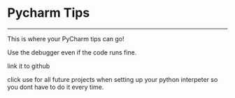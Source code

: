 # Pycharm Tips
---

This is where your PyCharm tips can go!

Use the debugger even if the code runs fine.

link it to github

click use for all future projects when setting up your python interpeter so you dont have to do it every time.